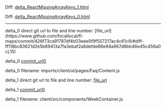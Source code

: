 Diff: [delta_ReactMissingArrayKeys_1.html](./delta_ReactMissingArrayKeys_1.html)

Diff: [delta_ReactMissingArrayKeys_0.html](./delta_ReactMissingArrayKeys_0.html)

<hr>
delta_0 direct git url to file and line number: [file_url](https://www.github.com/focallocal/fl-maps/commit/426f73ca91787df4b03eee0f9f557217ac4c61c9/#diff-ff118bc83621d2e5b89413a7fa3ebaf2a8defde86e94a967d6bb46e45c456a0cL15)

delta_0 [commit_url0](https://www.github.com/focallocal/fl-maps/commit/426f73ca91787df4b03eee0f9f557217ac4c61c9)

delta_0 filename: imports/client/ui/pages/Faq/Content.js



delta_1 direct git url to file and line number: [file_url](https://www.github.com/himanshuc3/LiveTable/commit/04948e4607e19fe33cf294dc8054db6484bff198/#diff-7a890c6aaa3a145ea97aa81886d6bebfbe2a5d47664ac395bc45c2919dfd5226L13)

delta_1 [commit_url0](https://www.github.com/himanshuc3/LiveTable/commit/04948e4607e19fe33cf294dc8054db6484bff198)

delta_1 filename: client/src/components/WeekContainer.js



